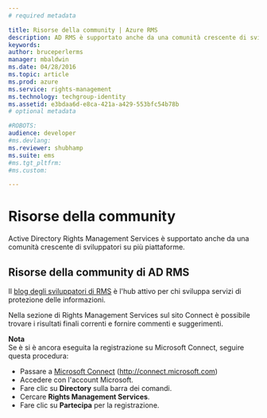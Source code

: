 ```yaml
---
# required metadata

title: Risorse della community | Azure RMS
description: AD RMS è supportato anche da una comunità crescente di sviluppatori su più piattaforme.
keywords:
author: bruceperlerms
manager: mbaldwin
ms.date: 04/28/2016
ms.topic: article
ms.prod: azure
ms.service: rights-management
ms.technology: techgroup-identity
ms.assetid: e3bdaa6d-e8ca-421a-a429-553bfc54b78b
# optional metadata

#ROBOTS:
audience: developer
#ms.devlang:
ms.reviewer: shubhamp
ms.suite: ems
#ms.tgt_pltfrm:
#ms.custom:

---
```


# Risorse della community

Active Directory Rights Management Services è supportato anche da una comunità crescente di sviluppatori su più piattaforme.

## Risorse della community di AD RMS

Il [blog degli sviluppatori di RMS](http://blogs.msdn.com/b/rms/) è l'hub attivo per chi sviluppa servizi di protezione delle informazioni.

Nella sezione di Rights Management Services sul sito Connect è possibile trovare i risultati finali correnti e fornire commenti e suggerimenti.

**Nota**  
Se è si è ancora eseguita la registrazione su Microsoft Connect, seguire questa procedura:

-   Passare a [Microsoft Connect](http://connect.microsoft.com) (http://connect.microsoft.com)
-   Accedere con l'account Microsoft.
-   Fare clic su **Directory** sulla barra dei comandi.
-   Cercare **Rights Management Services**.
-   Fare clic su **Partecipa** per la registrazione.

 

 

 





<!--HONumber=Apr16_HO4-->


